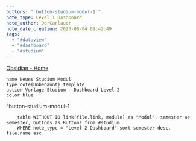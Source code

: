 ```yaml
---
buttons: "`button-studium-modul-1`"
note_type: Level 1 Dashboard
note_author: DerCarlauer
note_date_creation: 2023-08-04 09:42:49
tags:
  - "#dataview"
  - "#dashboard"
  - "#studium"
---
```


[Obsidian - Home](../Obsidian%20Vault%20Administration/Obsidian%20-%20Home.md) 

```button
name Neues Studium Modul
type note(Unbenannt) template
action Vorlage Studium - Dashboard Level 2
color blue
```
^button-studium-modul-1

```dataview
	table WITHOUT ID link(file.link, module) as "Modul", semester as Semester, buttons as Buttons from #studium
	WHERE note_type = "Level 2 Dashboard" sort semester desc, file.name	asc
```
